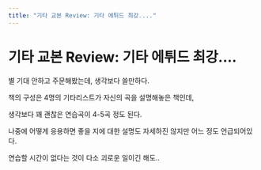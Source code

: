 ```yaml
---
title: "기타 교본 Review: 기타 에튀드 최강...."
---
```

# 기타 교본 Review: 기타 에튀드 최강....

별 기대 안하고 주문해봤는데, 생각보다 쓸만하다. 

책의 구성은 4명의 기타리스트가 자신의 곡을 설명해놓은 책인데,

생각보다 꽤 괜찮은 연습곡이 4-5곡 정도 된다. 

나중에 어떻게 응용하면 좋을 지에 대한 설명도 자세하진 않지만 어느 정도 언급되어있다.

연습할 시간이 없다는 것이 다소 괴로운 일이긴 해도..


